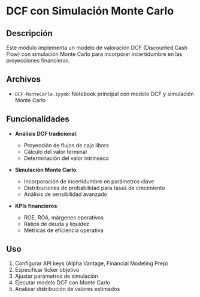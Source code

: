 # DCF con Simulación Monte Carlo

## Descripción
Este módulo implementa un modelo de valoración DCF (Discounted Cash Flow) con simulación Monte Carlo para incorporar incertidumbre en las proyecciones financieras.

## Archivos
- `DCF-MonteCarlo.ipynb`: Notebook principal con modelo DCF y simulación Monte Carlo

## Funcionalidades
- **Análisis DCF tradicional**:
  - Proyección de flujos de caja libres
  - Cálculo del valor terminal
  - Determinación del valor intrínseco

- **Simulación Monte Carlo**:
  - Incorporación de incertidumbre en parámetros clave
  - Distribuciones de probabilidad para tasas de crecimiento
  - Análisis de sensibilidad avanzado

- **KPIs financieros**:
  - ROE, ROA, márgenes operativos
  - Ratios de deuda y liquidez
  - Métricas de eficiencia operativa

## Uso
1. Configurar API keys (Alpha Vantage, Financial Modeling Prep)
2. Especificar ticker objetivo
3. Ajustar parámetros de simulación
4. Ejecutar modelo DCF con Monte Carlo
5. Analizar distribución de valores estimados 